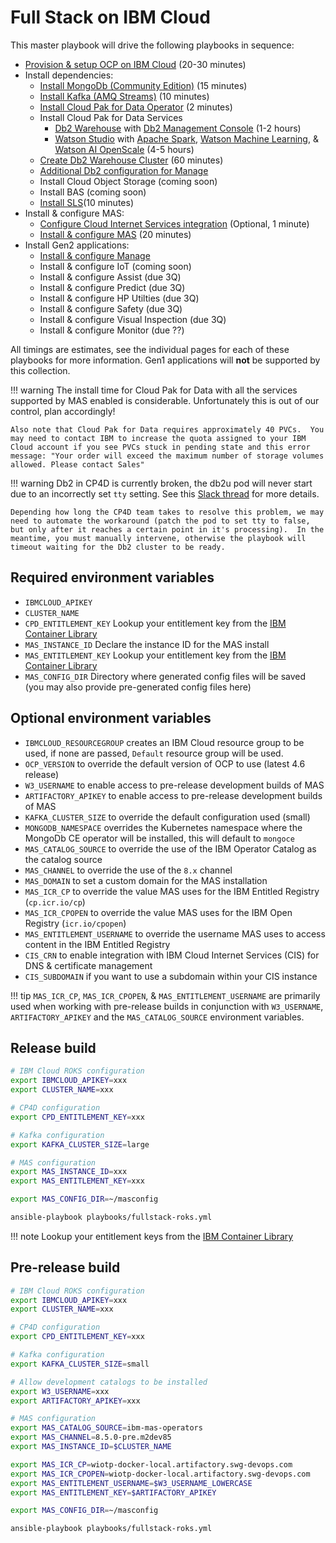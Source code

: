 # Full Stack on IBM Cloud

This master playbook will drive the following playbooks in sequence:

- [Provision & setup OCP on IBM Cloud](ocp.md#provision) (20-30 minutes)
- Install dependencies:
    - [Install MongoDb (Community Edition)](dependencies.md#install-mongodb-ce) (15 minutes)
    - [Install Kafka (AMQ Streams)](dependencies.md#install-amq-streams) (10 minutes)
    - [Install Cloud Pak for Data Operator](cp4d.md#install-cp4d) (2 minutes)
    - Install Cloud Pak for Data Services
        - [Db2 Warehouse](cp4d.md#db2-install) with [Db2 Management Console](cp4d.md#db2-install) (1-2 hours)
        - [Watson Studio](cp4d.md#watson-studio-install) with [Apache Spark](cp4d.md#watson-studio-install), [Watson Machine Learning](cp4d.md#watson-studio-install), & [Watson AI OpenScale](cp4d.md#watson-studio-install) (4-5 hours)
    - [Create Db2 Warehouse Cluster](cp4d.md#install-db2) (60 minutes)
    - [Additional Db2 configuration for Manage](mas.md#manage-db2-hack)
    - Install Cloud Object Storage (coming soon)
    - Install BAS (coming soon)
    - [Install SLS](sls.md#install-sls)(10 minutes)
- Install & configure MAS:
    - [Configure Cloud Internet Services integration](mas.md#cloud-internet-services-integration) (Optional, 1 minute)
    - [Install & configure MAS](mas.md#install-mas) (20 minutes)
- Install Gen2 applications:
    - [Install & configure Manage](mas.md#install-mas-application)
    - Install & configure IoT (coming soon)
    - Install & configure Assist (due 3Q)
    - Install & configure Predict (due 3Q)
    - Install & configure HP Utilties (due 3Q)
    - Install & configure Safety (due 3Q)
    - Install & configure Visual Inspection (due 3Q)
    - Install & configure Monitor (due ??)

All timings are estimates, see the individual pages for each of these playbooks for more information.  Gen1 applications will **not** be supported by this collection.

!!! warning
    The install time for Cloud Pak for Data with all the services supported by MAS enabled is considerable.  Unfortunately this is out of our control, plan accordingly!

    Also note that Cloud Pak for Data requires approximately 40 PVCs.  You may need to contact IBM to increase the quota assigned to your IBM Cloud account if you see PVCs stuck in pending state and this error message: "Your order will exceed the maximum number of storage volumes allowed. Please contact Sales"

!!! warning
    Db2 in CP4D is currently broken, the db2u pod will never start due to an incorrectly set `tty` setting.  See this [Slack thread](https://ibm-analytics.slack.com/archives/C019EJ0QH4Y/p1625244478403600) for more details.

    Depending how long the CP4D team takes to resolve this problem, we may need to automate the workaround (patch the pod to set tty to false, but only after it reaches a certain point in it's processing).  In the meantime, you must manually intervene, otherwise the playbook will timeout waiting for the Db2 cluster to be ready.

## Required environment variables
- `IBMCLOUD_APIKEY`
- `CLUSTER_NAME`
- `CPD_ENTITLEMENT_KEY` Lookup your entitlement key from the [IBM Container Library](https://myibm.ibm.com/products-services/containerlibrary)
- `MAS_INSTANCE_ID`  Declare the instance ID for the MAS install
- `MAS_ENTITLEMENT_KEY` Lookup your entitlement key from the [IBM Container Library](https://myibm.ibm.com/products-services/containerlibrary)
- `MAS_CONFIG_DIR` Directory where generated config files will be saved (you may also provide pre-generated config files here)

## Optional environment variables
- `IBMCLOUD_RESOURCEGROUP` creates an IBM Cloud resource group to be used, if none are passed, `Default` resource group will be used.
- `OCP_VERSION` to override the default version of OCP to use (latest 4.6 release)
- `W3_USERNAME` to enable access to pre-release development builds of MAS
- `ARTIFACTORY_APIKEY`  to enable access to pre-release development builds of MAS
- `KAFKA_CLUSTER_SIZE` to override the default configuration used (small)
- `MONGODB_NAMESPACE` overrides the Kubernetes namespace where the MongoDb CE operator will be installed, this will default to `mongoce`
- `MAS_CATALOG_SOURCE` to override the use of the IBM Operator Catalog as the catalog source
- `MAS_CHANNEL` to override the use of the `8.x` channel
- `MAS_DOMAIN` to set a custom domain for the MAS installation
- `MAS_ICR_CP` to override the value MAS uses for the IBM Entitled Registry (`cp.icr.io/cp`)
- `MAS_ICR_CPOPEN` to override the value MAS uses for the IBM Open Registry (`icr.io/cpopen`)
- `MAS_ENTITLEMENT_USERNAME` to override the username MAS uses to access content in the IBM Entitled Registry
- `CIS_CRN` to enable integration with IBM Cloud Internet Services (CIS) for DNS & certificate management
- `CIS_SUBDOMAIN` if you want to use a subdomain within your CIS instance

!!! tip
    `MAS_ICR_CP`, `MAS_ICR_CPOPEN`, & `MAS_ENTITLEMENT_USERNAME` are primarily used when working with pre-release builds in conjunction with `W3_USERNAME`, `ARTIFACTORY_APIKEY` and the `MAS_CATALOG_SOURCE` environment variables.

## Release build

```bash
# IBM Cloud ROKS configuration
export IBMCLOUD_APIKEY=xxx
export CLUSTER_NAME=xxx

# CP4D configuration
export CPD_ENTITLEMENT_KEY=xxx

# Kafka configuration
export KAFKA_CLUSTER_SIZE=large

# MAS configuration
export MAS_INSTANCE_ID=xxx
export MAS_ENTITLEMENT_KEY=xxx

export MAS_CONFIG_DIR=~/masconfig

ansible-playbook playbooks/fullstack-roks.yml
```

!!! note
    Lookup your entitlement keys from the [IBM Container Library](https://myibm.ibm.com/products-services/containerlibrary)


## Pre-release build

```bash
# IBM Cloud ROKS configuration
export IBMCLOUD_APIKEY=xxx
export CLUSTER_NAME=xxx

# CP4D configuration
export CPD_ENTITLEMENT_KEY=xxx

# Kafka configuration
export KAFKA_CLUSTER_SIZE=small

# Allow development catalogs to be installed
export W3_USERNAME=xxx
export ARTIFACTORY_APIKEY=xxx

# MAS configuration
export MAS_CATALOG_SOURCE=ibm-mas-operators
export MAS_CHANNEL=8.5.0-pre.m2dev85
export MAS_INSTANCE_ID=$CLUSTER_NAME

export MAS_ICR_CP=wiotp-docker-local.artifactory.swg-devops.com
export MAS_ICR_CPOPEN=wiotp-docker-local.artifactory.swg-devops.com
export MAS_ENTITLEMENT_USERNAME=$W3_USERNAME_LOWERCASE
export MAS_ENTITLEMENT_KEY=$ARTIFACTORY_APIKEY

export MAS_CONFIG_DIR=~/masconfig

ansible-playbook playbooks/fullstack-roks.yml
```
